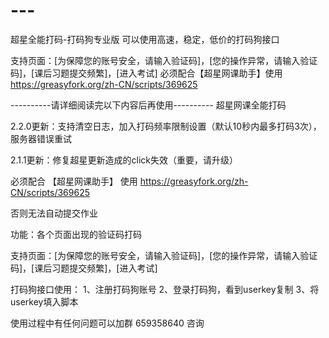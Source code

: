 # ---
超星全能打码-打码狗专业版 可以使用高速，稳定，低价的打码狗接口

支持页面：[为保障您的账号安全，请输入验证码]，[您的操作异常，请输入验证码]，[课后习题提交频繁]，[进入考试] 必须配合【超星网课助手】使用 https://greasyfork.org/zh-CN/scripts/369625

----------请详细阅读完以下内容后再使用----------
超星网课全能打码

2.2.0更新：支持清空日志，加入打码频率限制设置（默认10秒内最多打码3次），服务器错误重试

2.1.1更新：修复超星更新造成的click失效（重要，请升级）

必须配合 【超星网课助手】 使用 https://greasyfork.org/zh-CN/scripts/369625

否则无法自动提交作业

功能：各个页面出现的验证码打码

支持页面：[为保障您的账号安全，请输入验证码]，[您的操作异常，请输入验证码]，[课后习题提交频繁]，[进入考试]


打码狗接口使用：
1、注册打码狗账号
2、登录打码狗，看到userkey复制
3、将userkey填入脚本

使用过程中有任何问题可以加群 659358640 咨询


